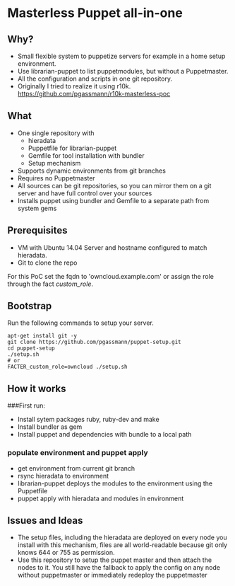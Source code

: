 Masterless Puppet all-in-one
======================================

Why?
----
 * Small flexible system to puppetize servers for example in a home setup environment.
 * Use librarian-puppet to list puppetmodules, but without a Puppetmaster.
 * All the configuration and scripts in one git repository.
 * Originally I tried to realize it using r10k. https://github.com/pgassmann/r10k-masterless-poc

What
----
 * One single repository with
   * hieradata
   * Puppetfile for librarian-puppet
   * Gemfile for tool installation with bundler
   * Setup mechanism
 * Supports dynamic environments from git branches
 * Requires no Puppetmaster
 * All sources can be git repositories, so you can mirror them on a git server and have full control over your sources
 * Installs puppet using bundler and Gemfile to a separate path from system gems

Prerequisites
-------------
 * VM with Ubuntu 14.04 Server and hostname configured to match hieradata.
 * Git to clone the repo

For this PoC set the fqdn to 'owncloud.example.com' or assign the role through the fact _custom_role_.

Bootstrap
---------
Run the following commands to setup your server.

    apt-get install git -y
    git clone https://github.com/pgassmann/puppet-setup.git
    cd puppet-setup
    ./setup.sh
    # or
    FACTER_custom_role=owncloud ./setup.sh

How it works
------------

###First run:

 - Install sytem packages ruby, ruby-dev and make
 - Install bundler as gem
 - Install puppet and dependencies with bundle to a local path

### populate environment and puppet apply
 - get environment from current git branch
 - rsync hieradata to environment
 - librarian-puppet deploys the modules to the environment using the Puppetfile
 - puppet apply with hieradata and modules in environment

Issues and Ideas
----------------

 * The setup files, including the hieradata are deployed on every node you install with this mechanism, files are all world-readable because git only knows 644 or 755 as permission.
 * Use this repository to setup the puppet master and then attach the nodes to it. You still have the fallback to apply the config on any node without puppetmaster or immediately redeploy the puppetmaster

